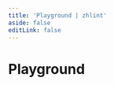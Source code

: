 ```yaml
---
title: 'Playground | zhlint'
aside: false
editLink: false
---
```


<script setup>
import PlaygroundCore from './PlaygroundCore.vue'
</script>

# Playground

<PlaygroundCore />
